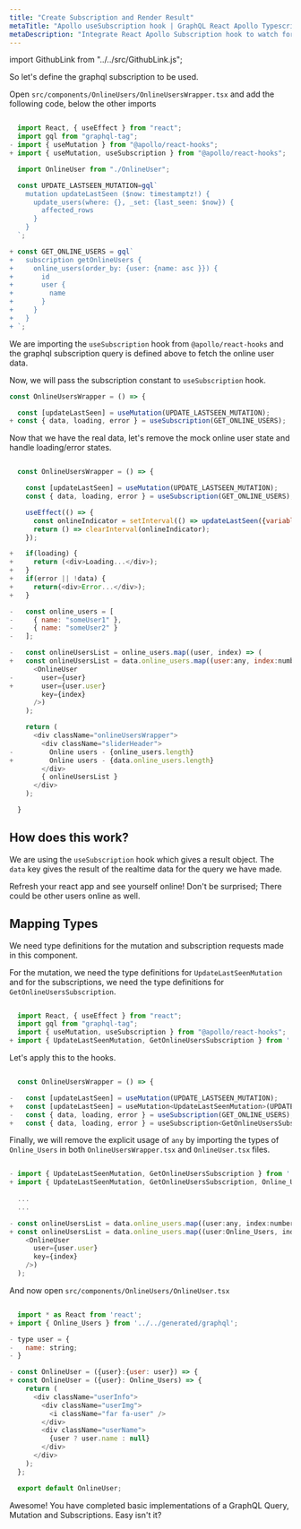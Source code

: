 ```yaml
---
title: "Create Subscription and Render Result"
metaTitle: "Apollo useSubscription hook | GraphQL React Apollo Typescript Tutorial"
metaDescription: "Integrate React Apollo Subscription hook to watch for changes in realtime data. We use GraphQL subscriptions as an example to get live data in the React app"
---
```


import GithubLink from "../../src/GithubLink.js";

So let's define the graphql subscription to be used.

Open `src/components/OnlineUsers/OnlineUsersWrapper.tsx` and add the following code, below the other imports

<GithubLink link="https://github.com/hasura/graphql-engine/blob/master/community/learn/graphql-tutorials/tutorials/typescript-react-apollo/app-final/src/components/OnlineUsers/OnlineUsersWrapper.tsx" text="src/components/OnlineUsers/OnlineUsersWrapper.tsx" />

```javascript

  import React, { useEffect } from "react";
  import gql from "graphql-tag";
- import { useMutation } from "@apollo/react-hooks";
+ import { useMutation, useSubscription } from "@apollo/react-hooks";

  import OnlineUser from "./OnlineUser";

  const UPDATE_LASTSEEN_MUTATION=gql`
    mutation updateLastSeen ($now: timestamptz!) {
      update_users(where: {}, _set: {last_seen: $now}) {
        affected_rows
      }
    }
  `;

+ const GET_ONLINE_USERS = gql`
+   subscription getOnlineUsers {
+     online_users(order_by: {user: {name: asc }}) {
+       id
+       user {
+         name
+       }
+     }
+   }
+ `;

```

We are importing the `useSubscription` hook from `@apollo/react-hooks` and the graphql subscription query is defined above to fetch the online user data.

Now, we will pass the subscription constant to `useSubscription` hook.

```javascript
const OnlineUsersWrapper = () => {

  const [updateLastSeen] = useMutation(UPDATE_LASTSEEN_MUTATION);
+ const { data, loading, error } = useSubscription(GET_ONLINE_USERS);
```

Now that we have the real data, let's remove the mock online user state and handle loading/error states.

```javascript

  const OnlineUsersWrapper = () => {

    const [updateLastSeen] = useMutation(UPDATE_LASTSEEN_MUTATION);
    const { data, loading, error } = useSubscription(GET_ONLINE_USERS);

    useEffect(() => {
      const onlineIndicator = setInterval(() => updateLastSeen({variables: { now: (new Date()).toISOString()}}), 20000);
      return () => clearInterval(onlineIndicator);
    });

+   if(loading) {
+     return (<div>Loading...</div>);
+   }
+   if(error || !data) {
+     return(<div>Error...</div>);
+   }

-   const online_users = [
-     { name: "someUser1" },
-     { name: "someUser2" }
-   ];

-   const onlineUsersList = online_users.map((user, index) => (
+   const onlineUsersList = data.online_users.map((user:any, index:number) => (
      <OnlineUser
-       user={user}
+       user={user.user}
        key={index}
      />)
    );

    return (
      <div className="onlineUsersWrapper">
        <div className="sliderHeader">
-         Online users - {online_users.length}
+         Online users - {data.online_users.length}
        </div>
        { onlineUsersList }
      </div>
    );

  }

```

How does this work?
-------------------

We are using the `useSubscription` hook which gives a result object. The `data` key gives the result of the realtime data for the query we have made.

Refresh your react app and see yourself online! Don't be surprised; There could be other users online as well.

Mapping Types
-------------

We need type definitions for the mutation and subscription requests made in this component.

For the mutation, we need the type definitions for `UpdateLastSeenMutation` and for the subscriptions, we need the type definitions for `GetOnlineUsersSubscription`.

```javascript

  import React, { useEffect } from "react";
  import gql from "graphql-tag";
  import { useMutation, useSubscription } from "@apollo/react-hooks";
+ import { UpdateLastSeenMutation, GetOnlineUsersSubscription } from '../../generated/graphql';

```

Let's apply this to the hooks.

```javascript

  const OnlineUsersWrapper = () => {

-   const [updateLastSeen] = useMutation(UPDATE_LASTSEEN_MUTATION);
+   const [updateLastSeen] = useMutation<UpdateLastSeenMutation>(UPDATE_LASTSEEN_MUTATION);
-   const { data, loading, error } = useSubscription(GET_ONLINE_USERS);
+   const { data, loading, error } = useSubscription<GetOnlineUsersSubscription>(GET_ONLINE_USERS);

```

Finally, we will remove the explicit usage of `any` by importing the types of `Online_Users` in both `OnlineUsersWrapper.tsx` and `OnlineUser.tsx` files.

```javascript

- import { UpdateLastSeenMutation, GetOnlineUsersSubscription } from '../../generated/graphql';
+ import { UpdateLastSeenMutation, GetOnlineUsersSubscription, Online_Users } from '../../generated/graphql';
  
  ...
  ...

- const onlineUsersList = data.online_users.map((user:any, index:number) => (
+ const onlineUsersList = data.online_users.map((user:Online_Users, index:number) => (
    <OnlineUser
      user={user.user}
      key={index}
    />)
  );

```

And now open `src/components/OnlineUsers/OnlineUser.tsx`

<GithubLink link="https://github.com/hasura/graphql-engine/blob/master/community/learn/graphql-tutorials/tutorials/typescript-react-apollo/app-final/src/components/OnlineUsers/OnlineUser.tsx" text="src/components/OnlineUsers/OnlineUser.tsx" />

```javascript

  import * as React from 'react';
+ import { Online_Users } from '../../generated/graphql';

- type user = {
-   name: string;
- }

- const OnlineUser = ({user}:{user: user}) => {
+ const OnlineUser = ({user}: Online_Users) => {
    return (
      <div className="userInfo">
        <div className="userImg">
          <i className="far fa-user" />
        </div>
        <div className="userName">
          {user ? user.name : null}
        </div>
      </div>
    );
  };

  export default OnlineUser;

```

Awesome! You have completed basic implementations of a GraphQL Query, Mutation and Subscriptions. Easy isn't it?
